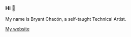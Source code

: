 ### Hi 👋

My name is Bryant Chacón, a self-taught Technical Artist.

[My website](https://www.bryantchacon.com/)
